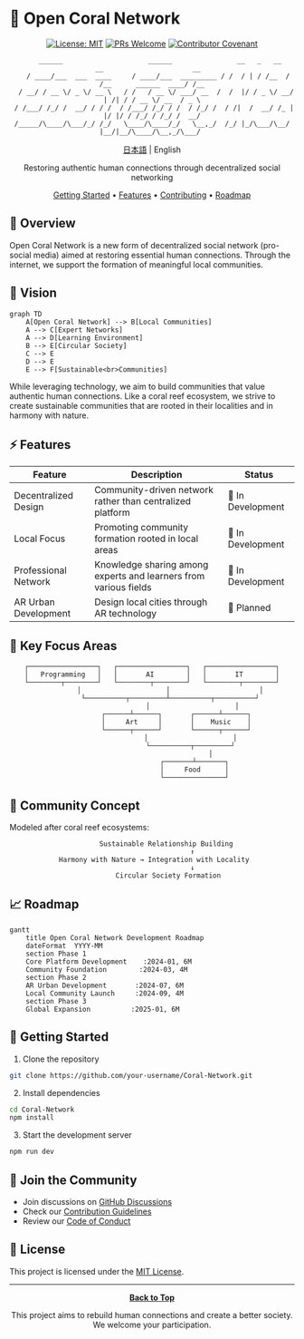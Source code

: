 # 🌊 Open Coral Network

<div align="center">

[![License: MIT](https://img.shields.io/badge/License-MIT-yellow.svg)](https://opensource.org/licenses/MIT)
[![PRs Welcome](https://img.shields.io/badge/PRs-welcome-brightgreen.svg)](CONTRIBUTING.md)
[![Contributor Covenant](https://img.shields.io/badge/Contributor%20Covenant-2.1-4baaaa.svg)](CODE_OF_CONDUCT.md)

```ascii
    ______                     ______                __   _   __     __                      __  
   / ____/___  ___  ____     / ____/___  _________ / /  / | / /__  / /__      ______  ____/ /__
  / __/ / __ \/ _ \/ __ \   / /   / __ \/ ___/ __  /  /  |/ / _ \/ __/ | /| / / __ \/ __  / _ \
 / /___/ /_/ /  __/ / / /  / /___/ /_/ / /  / /_/ /  / /|  /  __/ /_ | |/ |/ / /_/ / /_/ /  __/
/_____/\____/\___/_/ /_/   \____/\____/_/   \__,_/  /_/ |_/\___/\__/ |__/|__/\____/\__,_/\___/ 
```

[日本語](README.md) | English

Restoring authentic human connections through decentralized social networking

[Getting Started](#getting-started) • [Features](#features) • [Contributing](#contributing) • [Roadmap](#roadmap)

</div>

## 💫 Overview

Open Coral Network is a new form of decentralized social network (pro-social media) aimed at restoring essential human connections. Through the internet, we support the formation of meaningful local communities.

## 🎯 Vision

```mermaid
graph TD
    A[Open Coral Network] --> B[Local Communities]
    A --> C[Expert Networks]
    A --> D[Learning Environment]
    B --> E[Circular Society]
    C --> E
    D --> E
    E --> F[Sustainable<br>Communities]
```

While leveraging technology, we aim to build communities that value authentic human connections. Like a coral reef ecosystem, we strive to create sustainable communities that are rooted in their localities and in harmony with nature.

## ⚡ Features

| Feature | Description | Status |
|---------|-------------|--------|
| Decentralized Design | Community-driven network rather than centralized platform | 🚧 In Development |
| Local Focus | Promoting community formation rooted in local areas | 🚧 In Development |
| Professional Network | Knowledge sharing among experts and learners from various fields | 🚧 In Development |
| AR Urban Development | Design local cities through AR technology | 🎯 Planned |

## 🌟 Key Focus Areas

<div align="center">

```ascii
┌─────────────────┐   ┌─────────────────┐   ┌─────────────────┐
│   Programming   │   │       AI        │   │       IT        │
└────────┬────────┘   └────────┬────────┘   └────────┬────────┘
         │                     │                      │
         └──────────┬─────────┴──────────┬──────────┘
                    │                     │
            ┌──────┴──────┐       ┌──────┴──────┐
            │     Art     │       │    Music    │
            └──────┬──────┘       └──────┬──────┘
                   │                     │
                   └──────────┬─────────┘
                             │
                     ┌───────┴───────┐
                     │     Food      │
                     └───────────────┘
```

</div>

## 🌿 Community Concept

Modeled after coral reef ecosystems:

<div align="center">

```ascii
       Sustainable Relationship Building
                    ↑
 Harmony with Nature → Integration with Locality
                    ↓
        Circular Society Formation
```

</div>

## 📈 Roadmap

```mermaid
gantt
    title Open Coral Network Development Roadmap
    dateFormat  YYYY-MM
    section Phase 1
    Core Platform Development    :2024-01, 6M
    Community Foundation        :2024-03, 4M
    section Phase 2
    AR Urban Development       :2024-07, 6M
    Local Community Launch     :2024-09, 4M
    section Phase 3
    Global Expansion          :2025-01, 6M
```

## 🚀 Getting Started

1. Clone the repository
```bash
git clone https://github.com/your-username/Coral-Network.git
```

2. Install dependencies
```bash
cd Coral-Network
npm install
```

3. Start the development server
```bash
npm run dev
```

## 👥 Join the Community

- Join discussions on [GitHub Discussions](https://github.com/your-username/Coral-Network/discussions)
- Check our [Contribution Guidelines](CONTRIBUTING.md)
- Review our [Code of Conduct](CODE_OF_CONDUCT.md)

## 📜 License

This project is licensed under the [MIT License](LICENSE).

---

<div align="center">

**[Back to Top](#)**

This project aims to rebuild human connections and create a better society. We welcome your participation.

</div>
